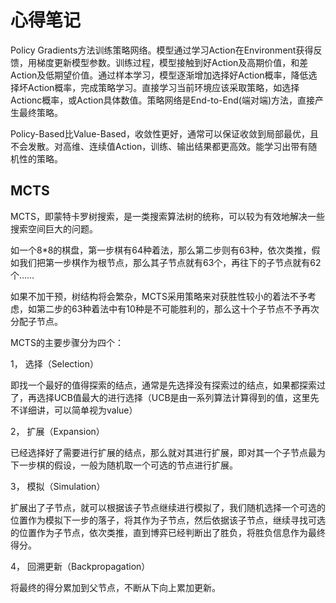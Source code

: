 
# 心得笔记



Policy Gradients方法训练策略网络。模型通过学习Action在Environment获得反馈，用梯度更新模型参数。训练过程，模型接触到好Action及高期价值，和差Action及低期望价值。通过样本学习，模型逐渐增加选择好Action概率，降低选择坏Action概率，完成策略学习。直接学习当前环境应该采取策略，如选择Actionc概率，或Action具体数值。策略网络是End-to-End(端对端)方法，直接产生最终策略。

Policy-Based比Value-Based，收敛性更好，通常可以保证收敛到局部最优，且不会发散。对高维、连续值Action，训练、输出结果都更高效。能学习出带有随机性的策略。

## MCTS

MCTS，即蒙特卡罗树搜索，是一类搜索算法树的统称，可以较为有效地解决一些搜索空间巨大的问题。

如一个8*8的棋盘，第一步棋有64种着法，那么第二步则有63种，依次类推，假如我们把第一步棋作为根节点，那么其子节点就有63个，再往下的子节点就有62个……

如果不加干预，树结构将会繁杂，MCTS采用策略来对获胜性较小的着法不予考虑，如第二步的63种着法中有10种是不可能胜利的，那么这十个子节点不予再次分配子节点。

MCTS的主要步骤分为四个：

1， 选择（Selection）

即找一个最好的值得探索的结点，通常是先选择没有探索过的结点，如果都探索过了，再选择UCB值最大的进行选择（UCB是由一系列算法计算得到的值，这里先不详细讲，可以简单视为value）

2， 扩展（Expansion）

已经选择好了需要进行扩展的结点，那么就对其进行扩展，即对其一个子节点最为下一步棋的假设，一般为随机取一个可选的节点进行扩展。

3， 模拟（Simulation）

扩展出了子节点，就可以根据该子节点继续进行模拟了，我们随机选择一个可选的位置作为模拟下一步的落子，将其作为子节点，然后依据该子节点，继续寻找可选的位置作为子节点，依次类推，直到博弈已经判断出了胜负，将胜负信息作为最终得分。

4， 回溯更新（Backpropagation）

将最终的得分累加到父节点，不断从下向上累加更新。
